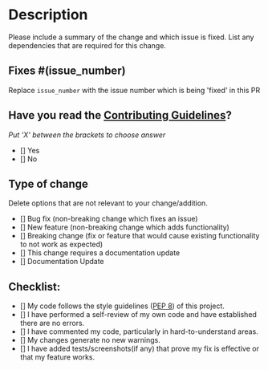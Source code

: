 # Description

Please include a summary of the change and which issue is fixed. List any dependencies that are required for this change.

## Fixes #(issue_number)

Replace `issue_number` with the issue number which is being 'fixed' in this PR

## Have you read the [Contributing Guidelines](https://github.com/Kreateer/automatic-file-sorter/blob/master/CONTRIBUTING.md)?
*Put 'X' between the brackets to choose answer*

- [] Yes
- [] No

## Type of change

Delete options that are not relevant to your change/addition.

- [] Bug fix (non-breaking change which fixes an issue)
- [] New feature (non-breaking change which adds functionality)
- [] Breaking change (fix or feature that would cause existing functionality to not work as expected)
- [] This change requires a documentation update
- [] Documentation Update

## Checklist:

- [] My code follows the style guidelines ([PEP 8](https://pep8.org/)) of this project.
- [] I have performed a self-review of my own code and have established there are no errors.
- [] I have commented my code, particularly in hard-to-understand areas.
- [] My changes generate no new warnings.
- [] I have added tests/screenshots(if any) that prove my fix is effective or that my feature works.
